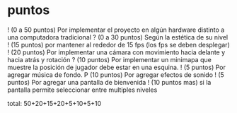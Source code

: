 
# puntos

! (0 a 50 puntos) Por implementar el proyecto en algún hardware distinto a una computadora tradicional
? (0 a 30 puntos) Según la estética de su nivel
! (15 puntos) por mantener al rededor de 15 fps (los fps se deben desplegar)
! (20 puntos) Por implementar una cámara con movimiento hacia delante y hacia atrás y rotación
? (10 puntos) Por implementar un minimapa que muestre la posición de jugador debe estar en una esquina.
! (5 puntos) Por agregar música de fondo.
P (10 puntos) Por agregar efectos de sonido
! (5 puntos) Por agregar una pantalla de bienvenida
! (10 puntos mas) si la pantalla permite seleccionar entre multiples niveles

total: 50+20+15+20+5+10+5+10
